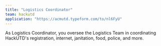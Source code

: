 ```yaml
---
title: "Logistics Coordinator"
team: hackutd
application: "https://acmutd.typeform.com/to/nl6FyU"
---
```

As Logistics Coordinator, you oversee the Logistics Team in coordinating HackUTD's registration, internet, janitation, food, police, and more.
